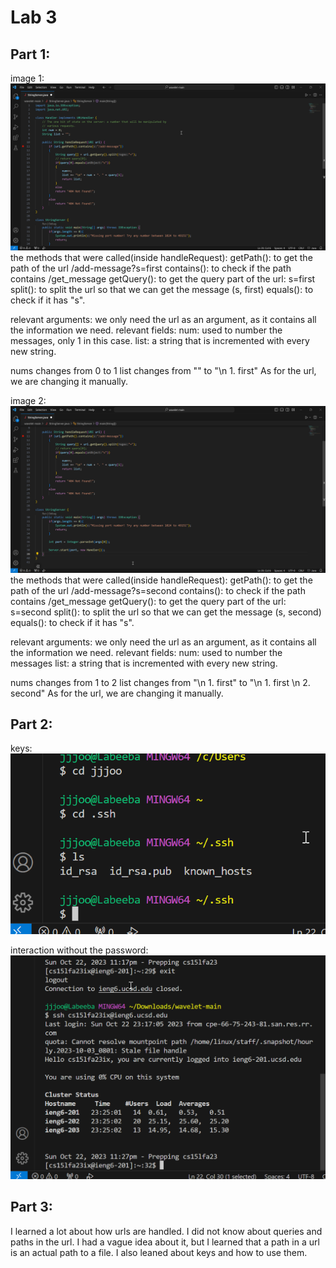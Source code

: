 # Lab 3
## Part 1:
image 1:
![Image](code1.png)
the methods that were called(inside handleRequest):
getPath(): to get the path of the url /add-message?s=first
contains(): to check if the path contains /get_message
getQuery(): to get the query part of the url: s=first
split(): to split the url so that we can get the message (s, first)
equals(): to check if it has "s".

relevant arguments: we only need the url as an argument, as it contains all the information we need.
relevant fields: num: used to number the messages, only 1 in this case.
list: a string that is incremented with every new string.

nums changes from 0 to 1
list changes from "" to "\n 1. first"
As for the url, we are changing it manually.


image 2:
![Image](code2.png)
the methods that were called(inside handleRequest):
getPath(): to get the path of the url /add-message?s=second
contains(): to check if the path contains /get_message
getQuery(): to get the query part of the url: s=second
split(): to split the url so that we can get the message (s, second)
equals(): to check if it has "s".

relevant arguments: we only need the url as an argument, as it contains all the information we need.
relevant fields: num: used to number the messages
list: a string that is incremented with every new string.

nums changes from 1 to 2
list changes from "\n 1. first" to "\n 1. first \n 2. second"
As for the url, we are changing it manually.


## Part 2:
keys:
![Image](keys.png)

interaction without the password:
![Image](login.png)

## Part 3:
I learned a lot about how urls are handled. I did not know about queries and paths in the url.
I had a vague idea about it, but I learned that a path in a url is an actual path to a file. 
I also leaned about keys and how to use them.
